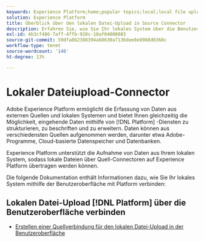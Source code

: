 ```yaml
---
keywords: Experience Platform;home;popular topics;local;local file upload;local system
solution: Experience Platform
title: Überblick über den lokalen Datei-Upload in Source Connector
description: Erfahren Sie, wie Sie Ihr lokales System über die Benutzeroberfläche mit Adobe Experience Platform verbinden.
exl-id: 4b3cf486-7aff-4ffb-920c-10af04000083
source-git-commit: 59dfa862388394a68630a7136dee8e8988d0368c
workflow-type: tm+mt
source-wordcount: '146'
ht-degree: 13%

---
```


# Lokaler Dateiupload-Connector

Adobe Experience Platform ermöglicht die Erfassung von Daten aus externen Quellen und lokalen Systemen und bietet Ihnen gleichzeitig die Möglichkeit, eingehende Daten mithilfe von [!DNL Platform] -Diensten zu strukturieren, zu beschriften und zu erweitern. Daten können aus verschiedensten Quellen aufgenommen werden, darunter etwa Adobe-Programme, Cloud-basierte Datenspeicher und Datenbanken.

Experience Platform unterstützt die Aufnahme von Daten aus Ihrem lokalen System, sodass lokale Dateien über Quell-Connectoren auf Experience Platform übertragen werden können.

Die folgende Dokumentation enthält Informationen dazu, wie Sie Ihr lokales System mithilfe der Benutzeroberfläche mit Platform verbinden:

## Lokalen Datei-Upload [!DNL Platform] über die Benutzeroberfläche verbinden

- [Erstellen einer Quellverbindung für den lokalen Datei-Upload in der Benutzeroberfläche](../../tutorials/ui/create/local-system/local-file-upload.md)
